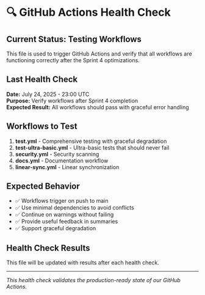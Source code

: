 # 🔍 GitHub Actions Health Check

## Current Status: Testing Workflows

This file is used to trigger GitHub Actions and verify that all workflows are functioning correctly after the Sprint 4 optimizations.

## Last Health Check

**Date:** July 24, 2025 - 23:00 UTC  
**Purpose:** Verify workflows after Sprint 4 completion  
**Expected Result:** All workflows should pass with graceful error handling  

## Workflows to Test

1. **test.yml** - Comprehensive testing with graceful degradation
2. **test-ultra-basic.yml** - Ultra-basic tests that should never fail
3. **security.yml** - Security scanning
4. **docs.yml** - Documentation workflow
5. **linear-sync.yml** - Linear synchronization

## Expected Behavior

- ✅ Workflows trigger on push to main
- ✅ Use minimal dependencies to avoid conflicts
- ✅ Continue on warnings without failing
- ✅ Provide useful feedback in summaries
- ✅ Support graceful degradation

## Health Check Results

This file will be updated with results after each health check.

---

*This health check validates the production-ready state of our GitHub Actions.*